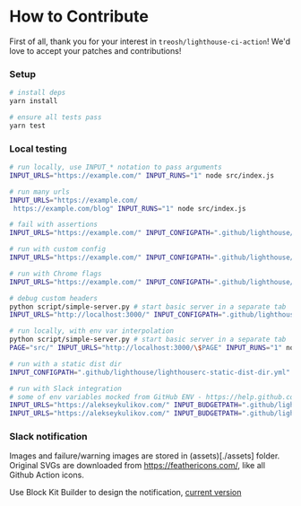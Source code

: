 # How to Contribute

First of all, thank you for your interest in `treosh/lighthouse-ci-action`!
We'd love to accept your patches and contributions!

### Setup

```bash
# install deps
yarn install

# ensure all tests pass
yarn test
```

### Local testing

```bash
# run locally, use INPUT_* notation to pass arguments
INPUT_URLS="https://example.com/" INPUT_RUNS="1" node src/index.js

# run many urls
INPUT_URLS="https://example.com/
 https://example.com/blog" INPUT_RUNS="1" node src/index.js

# fail with assertions
INPUT_URLS="https://example.com/" INPUT_CONFIGPATH=".github/lighthouse/lighthouserc-assertions.json" INPUT_RUNS="1" node src/index.js

# run with custom config
INPUT_URLS="https://example.com/" INPUT_CONFIGPATH=".github/lighthouse/lighthouserc-custom-config.json" INPUT_RUNS="1" node src/index.js

# run with Chrome flags
INPUT_URLS="https://example.com/" INPUT_CONFIGPATH=".github/lighthouse/lighthouserc-chrome-flags.json" INPUT_RUNS="1" node src/index.js

# debug custom headers
python script/simple-server.py # start basic server in a separate tab
INPUT_URLS="http://localhost:3000/" INPUT_CONFIGPATH=".github/lighthouse/lighthouserc-extra-headers.json" INPUT_RUNS="1" node src/index.js # run and see headers output

# run locally, with env var interpolation
python script/simple-server.py # start basic server in a separate tab
PAGE="src/" INPUT_URLS="http://localhost:3000/\$PAGE" INPUT_RUNS="1" node src/index.js

# run with a static dist dir
INPUT_CONFIGPATH=".github/lighthouse/lighthouserc-static-dist-dir.yml" INPUT_RUNS="1" node src/index.js

# run with Slack integration
# some of env variables mocked from GitHub ENV - https://help.github.com/en/actions/automating-your-workflow-with-github-actions/using-environment-variables
INPUT_URLS="https://alekseykulikov.com/" INPUT_BUDGETPATH=".github/lighthouse/impossible-budget.json" INPUT_RUNS="1" INPUT_SLACKWEBHOOKURL="custom-webhook-url" INPUT_GISTUPLOADTOKEN="github-token" INPUT_GITHUBTOKEN="github-token" INPUT_NOTIFICATIONS='slack' GITHUB_REPOSITORY="repo-name" GITHUB_SHA="githib-pr-head-sha" node src/index.js
INPUT_URLS="https://alekseykulikov.com/" INPUT_BUDGETPATH=".github/lighthouse/impossible-budget.json" INPUT_RUNS="1" INPUT_SLACKWEBHOOKURL="custom-webhook-url" INPUT_GISTUPLOADTOKEN="github-github" INPUT_GITHUBTOKEN="github-token" INPUT_NOTIFICATIONS='slack' GITHUB_REPOSITORY="repo-name" GITHUB_SHA="githib-pr-head-sha" node src/index.js
```

### Slack notification

Images and failure/warning images are stored in (assets)[./assets] folder. Original SVGs are downloaded from https://feathericons.com/, like all Github Action icons.

Use Block Kit Builder to design the notification, [current version](<https://api.slack.com/tools/block-kit-builder?mode=message&blocks=%5B%7B%22type%22%3A%22section%22%2C%22text%22%3A%7B%22type%22%3A%22mrkdwn%22%2C%22text%22%3A%22Failed%20to%20check%20assertions%20against%20of%202%20URLs.%5Cn%5Cn%20Action%3A%20%3Chttps%3A%2F%2Fgithub.com%2Ftreosh%2Flighthouse-ci-action%2Fruns%2F490360861%20%7C%20CI%2Fbuild%20%2345%3E%5CnRepository%3A%20%3Chttps%3A%2F%2Fgithub.com%2Ftreosh%2Flighthouse-ci-action%20%7C%20treosh%2Flighthouse-ci-action%20(master)%3E%5CnAuthor%3A%20alekseykulikov%22%7D%7D%2C%7B%22type%22%3A%22divider%22%7D%2C%7B%22type%22%3A%22section%22%2C%22text%22%3A%7B%22type%22%3A%22mrkdwn%22%2C%22text%22%3A%222%20results%20for%20https%3A%2F%2Ftreo.sh%2F%22%7D%2C%22accessory%22%3A%7B%22type%22%3A%22button%22%2C%22text%22%3A%7B%22type%22%3A%22plain_text%22%2C%22text%22%3A%22View%20Report%22%2C%22emoji%22%3Atrue%7D%2C%22url%22%3A%22https%3A%2F%2Ftreo.sh%2F%22%7D%7D%2C%7B%22type%22%3A%22section%22%2C%22text%22%3A%7B%22type%22%3A%22mrkdwn%22%2C%22text%22%3A%22*offscreen-images*%20failure%20for%20*maxLength*%20assertion%5CnDefer%20offscreen%20images%20%3Chttps%3A%2F%2Fweb.dev%2Foffscreen-images%20%7C%20%5B...%5D%3E%5CnExpected%20*%3C%3D%200*%2C%20but%20found%20*1*%22%7D%2C%22accessory%22%3A%7B%22type%22%3A%22image%22%2C%22image_url%22%3A%22https%3A%2F%2Fuser-images.githubusercontent.com%2F158189%2F76324191-ef4c2880-62e5-11ea-8bf1-ac5ff7571eef.png%22%2C%22alt_text%22%3A%22failure%22%7D%7D%2C%7B%22type%22%3A%22section%22%2C%22text%22%3A%7B%22type%22%3A%22mrkdwn%22%2C%22text%22%3A%22*max-potential-fid*%20warning%20for%20*minScore*%20assertion%5CnMax%20Potential%20First%20Input%20Delay%20%3Chttps%3A%2F%2Fdevelopers.google.com%2Fweb%2Fupdates%2F2018%2F05%2Ffirst-input-delay%20%7C%20%5B...%5D%3E%5CnExpected%20*%20%3E%3D%200.8*%2C%20but%20found%20*0.25*%22%7D%2C%22accessory%22%3A%7B%22type%22%3A%22image%22%2C%22image_url%22%3A%22https%3A%2F%2Fuser-images.githubusercontent.com%2F158189%2F76411224-a356bd80-6391-11ea-8a58-8003213a7afa.png%22%2C%22alt_text%22%3A%22warning%22%7D%7D%2C%7B%22type%22%3A%22divider%22%7D%2C%7B%22type%22%3A%22section%22%2C%22text%22%3A%7B%22type%22%3A%22mrkdwn%22%2C%22text%22%3A%221%20result%20for%20https%3A%2F%2Ftreo.sh%2Fpricing%22%7D%2C%22accessory%22%3A%7B%22type%22%3A%22button%22%2C%22text%22%3A%7B%22type%22%3A%22plain_text%22%2C%22text%22%3A%22View%20Report%22%2C%22emoji%22%3Atrue%7D%2C%22url%22%3A%22https%3A%2F%2Ftreo.sh%2Fpricing%22%7D%7D%2C%7B%22type%22%3A%22section%22%2C%22text%22%3A%7B%22type%22%3A%22mrkdwn%22%2C%22text%22%3A%22*uses-passive-event-listeners*%20warning%20for%20*minScore*%20assertion%5CnDoes%20not%20use%20passive%20listeners%20to%20improve%20scrolling%20performance%20%3Chttps%3A%2F%2Fweb.dev%2Fuses-passive-event-listeners%20%7C%20%5B...%5D%3E%5CnExpected%20*%20%3E%3D%201*%2C%20but%20found%20*0*%22%7D%2C%22accessory%22%3A%7B%22type%22%3A%22image%22%2C%22image_url%22%3A%22https%3A%2F%2Fuser-images.githubusercontent.com%2F158189%2F76411224-a356bd80-6391-11ea-8a58-8003213a7afa.png%22%2C%22alt_text%22%3A%22warning%22%7D%7D%5D>)
